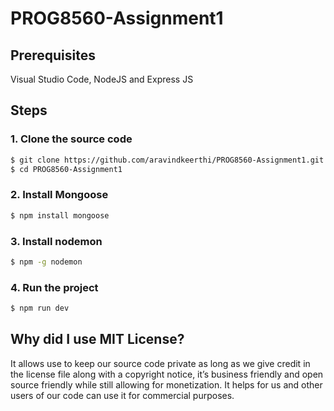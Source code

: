 # PROG8560-Assignment1

## Prerequisites

Visual Studio Code, NodeJS and Express JS

## Steps

### 1. Clone the source code
```sh
$ git clone https://github.com/aravindkeerthi/PROG8560-Assignment1.git
$ cd PROG8560-Assignment1
```
### 2. Install Mongoose
```sh
$ npm install mongoose
```
### 3. Install nodemon
```sh
$ npm -g nodemon
```
### 4. Run the project
```sh
$ npm run dev
```
## Why did I use MIT License?
It allows use to keep our source code private as long as we give credit in the license file along with a copyright notice, it’s business friendly and open source friendly while still allowing for monetization. It helps for us and other users of our code can use it for commercial purposes.
